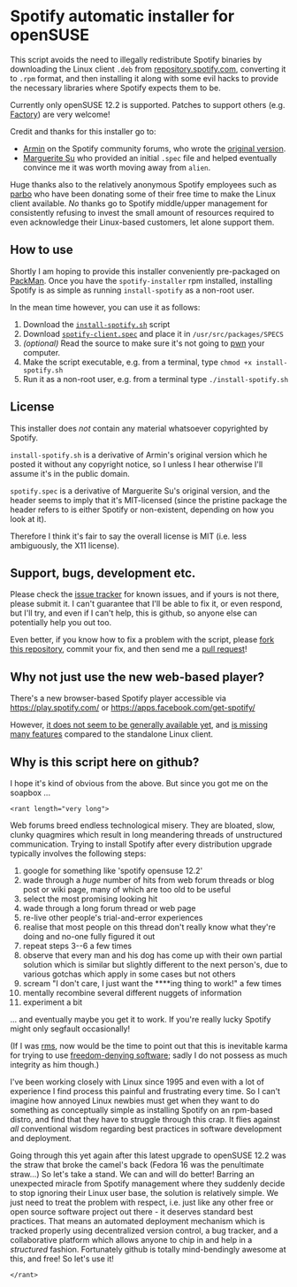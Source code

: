 # Spotify automatic installer for openSUSE

This script avoids the need to illegally redistribute Spotify binaries
by downloading the Linux client `.deb` from
[repository.spotify.com](http://repository.spotify.com/pool/non-free/s/spotify/),
converting it to `.rpm` format, and then installing it along with some
evil hacks to provide the necessary libraries where Spotify expects
them to be.

Currently only openSUSE 12.2 is supported.  Patches to support others
(e.g. [Factory](http://en.opensuse.org/Portal:Factory)) are very
welcome!

Credit and thanks for this installer go to:

* [Armin](http://community.spotify.com/t5/user/viewprofilepage/user-id/190504) on the Spotify community forums, who wrote the
[original version](http://community.spotify.com/t5/Desktop-Linux/Segfault-on-opensuse-12-2/m-p/161048/highlight/true#M1331).
* [Marguerite Su](https://github.com/marguerite) who provided an initial `.spec` file and helped eventually convince me it was worth moving away from `alien`.

Huge thanks also to the relatively anonymous Spotify employees such as
[parbo](http://community.spotify.com/t5/user/viewprofilepage/user-id/23361)
who have been donating some of their free time to make the Linux
client available.  *No* thanks go to Spotify middle/upper management
for consistently refusing to invest the small amount of resources
required to even acknowledge their Linux-based customers, let alone
support them.

## How to use

Shortly I am hoping to provide this installer conveniently
pre-packaged on [PackMan](http://packman.links2linux.org/).  Once you
have the `spotify-installer` rpm installed, installing Spotify is as
simple as running `install-spotify` as a non-root user.

In the mean time however, you can use it as follows:

1. Download the [`install-spotify.sh`](https://raw.github.com/aspiers/opensuse-spotify-installer/master/install-spotify.sh) script
2. Download [`spotify-client.spec`](https://raw.github.com/aspiers/opensuse-spotify-installer/master/spotify-client.spec) and place it in `/usr/src/packages/SPECS`
3. *(optional)* Read the source to make sure it's not going to [pwn](http://en.wikipedia.org/wiki/Pwn) your computer.
4. Make the script executable, e.g. from a terminal, type `chmod +x install-spotify.sh`
5. Run it as a non-root user, e.g. from a terminal type `./install-spotify.sh`

## License

This installer does *not* contain any material whatsoever copyrighted
by Spotify.

`install-spotify.sh` is a derivative of Armin's original version which
he posted it without any copyright notice, so I unless I hear
otherwise I'll assume it's in the public domain.

`spotify.spec` is a derivative of Marguerite Su's original version,
and the header seems to imply that it's MIT-licensed (since the
pristine package the header refers to is either Spotify or
non-existent, depending on how you look at it).

Therefore I think it's fair to say the overall license is MIT (i.e.
less ambiguously, the X11 license).

## Support, bugs, development etc.

Please check the [issue tracker](https://github.com/aspiers/opensuse-spotify-installer/issues)
for known issues, and if yours is not there, please submit it.
I can't guarantee that I'll be able to fix it, or even respond,
but I'll try, and even if I can't help, this is github, so anyone else
can potentially help you out too.

Even better, if you know how to fix a problem with the script, please
[fork this repository](https://github.com/aspiers/opensuse-spotify-installer/fork_select), commit
your fix, and then send me a [pull request](https://help.github.com/articles/using-pull-requests)!

## Why not just use the new web-based player?

There's a new browser-based Spotify player accessible via
https://play.spotify.com/ or https://apps.facebook.com/get-spotify/

However, [it does not seem to be generally available yet](http://howto.cnet.com/8301-11310_39-57551372-285/enable-spotifys-web-player-right-now/), and [is missing many features](http://community.spotify.com/t5/Desktop-Linux/ANNOUNCE-Spotify-0-8-4-for-GNU-Linux/m-p/204364/highlight/true#M1687) compared to the standalone Linux client.

## Why is this script here on github?

I hope it's kind of obvious from the above.  But since you
got me on the soapbox ...

`<rant length="very long">`

Web forums breed endless technological misery.  They are bloated,
slow, clunky quagmires which result in long meandering threads of
unstructured communication.  Trying to install Spotify after every
distribution upgrade typically involves the following steps:

1. google for something like 'spotify opensuse 12.2'
2. wade through a *huge* number of hits from web forum threads or blog post or wiki page,
   many of which are too old to be useful
3. select the most promising looking hit
4. wade through a long forum thread or web page
5. re-live other people's trial-and-error experiences
6. realise that most people on this thread don't really know what they're doing
   and no-one fully figured it out
7. repeat steps 3--6 a few times
8. observe that every man and his dog has come up with their own
   partial solution which is similar but slightly different to the next
   person's, due to various gotchas which apply in some cases but not others
9. scream "I don't care, I just want the ****ing thing to work!" a few times
10. mentally recombine several different nuggets of information
11. experiment a bit

... and eventually maybe you get it to work.  If you're really lucky
Spotify might only segfault occasionally!

(If I was [rms](http://en.wikipedia.org/wiki/Richard_Stallman), now
would be the time to point out that this is inevitable karma for
trying to use [freedom-denying software](http://www.gnu.org/philosophy/);
sadly I do not possess as much integrity as him though.)

I've been working closely with Linux since 1995 and even with a lot of
experience I find process this painful and frustrating every time.  So
I can't imagine how annoyed Linux newbies must get when they want to
do something as conceptually simple as installing Spotify on an
rpm-based distro, and find that they have to struggle through this
crap.  It flies against *all* conventional wisdom regarding best
practices in software development and deployment.

Going through this yet again after this latest upgrade to openSUSE
12.2 was the straw that broke the camel's back (Fedora 16 was the
penultimate straw...)  So let's take a stand.  We can and will do
better!  Barring an unexpected miracle from Spotify management where
they suddenly decide to stop ignoring their Linux user base, the
solution is relatively simple.  We just need to treat the problem with
respect, i.e. just like any other free or open source software project
out there - it deserves standard best practices.  That means an
automated deployment mechanism which is tracked properly using
decentralized version control, a bug tracker, and a collaborative
platform which allows anyone to chip in and help in a *structured*
fashion.  Fortunately github is totally mind-bendingly awesome at
this, and free!  So let's use it!

`</rant>`
